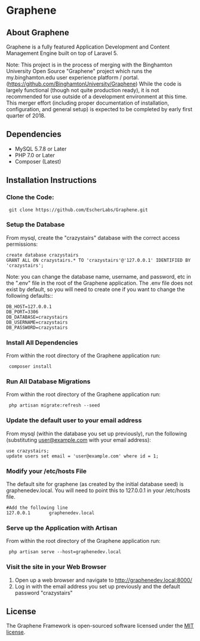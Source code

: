 <h1>Graphene</h1>

## About Graphene

Graphene is a fully featured Application Development and Content Management Engine built on top of Laravel 5.

Note: This project is in the process of merging with the Binghamton University Open Source "Graphene" project which runs the my.binghamton.edu user experience platform / portal.  (https://github.com/BinghamtonUniversity/Graphene) While the code is largely functional (though not quite production ready), it is not recommended for use outside of a development environment at this time. This merger effort (including proper documentation of installation, configuration, and general setup) is expected to be completed by early first quarter of 2018.

## Dependencies
 - MySQL 5.7.8 or Later
 - PHP 7.0 or Later 
 - Composer (Latest)
## Installation Instructions
### Clone the Code:
     git clone https://github.com/EscherLabs/Graphene.git
### Setup the Database
From mysql, create the "crazystairs" database with the correct access permissions:

    create database crazystairs
    GRANT ALL ON crazystairs.* TO 'crazystairs'@'127.0.0.1' IDENTIFIED BY 'crazystairs';
Note: you can change the database name, username, and password, etc in the ".env" file in the root of the Graphene application.  The .env file does not exist by default, so you will need to create one if you want to change the following defaults::

    DB_HOST=127.0.0.1
    DB_PORT=3306
    DB_DATABASE=crazystairs
    DB_USERNAME=crazystairs
    DB_PASSWORD=crazystairs

### Install All Dependencies
From within the root directory of the Graphene application run:

     composer install
### Run All Database Migrations
From within the root directory of the Graphene application run:

     php artisan migrate:refresh --seed

### Update the default user to your email address
From mysql (within the database you set up previously), run the following (substituting user@example.com with your email address):

    use crazystairs;
    update users set email = 'user@example.com' where id = 1;

### Modify your /etc/hosts File
The default site for graphene (as created by the initial database seed) is graphenedev.local.  You will need to point this to 127.0.0.1 in your /etc/hosts file.  

    #Add the following line
    127.0.0.1       graphenedev.local

### Serve up the Application with Artisan
From within the root directory of the Graphene application run:

     php artisan serve --host=graphenedev.local

### Visit the site in your Web Browser
1. Open up a web browser and navigate to http://graphenedev.local:8000/
2. Log in with the email address you set up previously and the default password "crazystairs"

## License

The Graphene Framework is open-sourced software licensed under the [MIT license](http://opensource.org/licenses/MIT).
